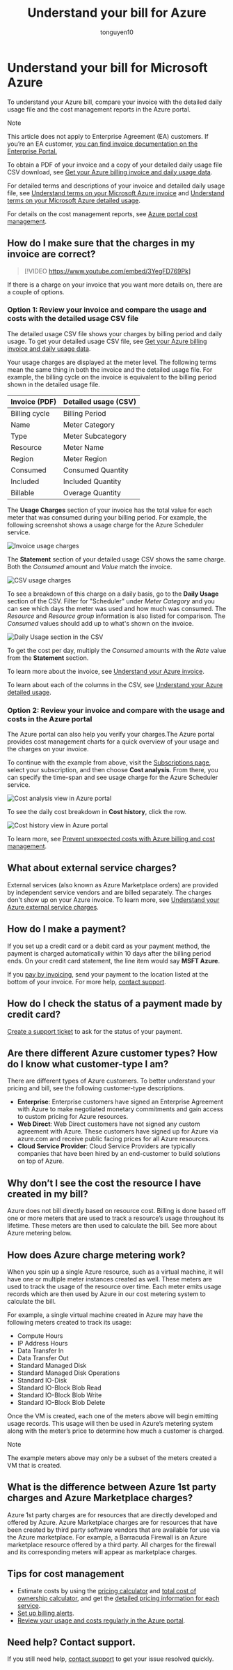﻿---
title: Understand your bill for Azure
description: Learn how to read and understand your usage and bill for your Azure subscription
services: ''
documentationcenter: ''
author: tonguyen10
manager: tonguyen
editor: ''
tags: billing

ms.assetid: 32eea268-161c-4b93-8774-bc435d78a8c9
ms.service: billing
ms.devlang: na
ms.topic: conceptual
ms.tgt_pltfrm: na
ms.workload: na
ms.date: 06/14/2018
ms.author: tonguyen

---
# Understand your bill for Microsoft Azure
To understand your Azure bill, compare your invoice with the detailed daily usage file and the cost management reports in the Azure portal.

>[!NOTE]
>This article does not apply to Enterprise Agreement (EA) customers. If you’re an EA customer, [you can find invoice documentation on the Enterprise Portal.](https://ea.azure.com/helpdocs/understandingYourInvoice)  

To obtain a PDF of your invoice and a copy of your detailed daily usage file CSV download, see [Get your Azure billing invoice and daily usage data](billing-download-azure-invoice-daily-usage-date.md). 

For detailed terms and descriptions of your invoice and detailed daily usage file, see [Understand terms on your Microsoft Azure invoice](billing-understand-your-invoice.md) and [Understand terms on your Microsoft Azure detailed usage](billing-understand-your-usage.md). 

For details on the cost management reports, see [Azure portal cost management](https://docs.microsoft.com/azure/billing/billing-getting-started).

## <a name="charges"></a>How do I make sure that the charges in my invoice are correct?

>[!VIDEO https://www.youtube.com/embed/3YegFD769Pk]

If there is a charge on your invoice that you want more details
on, there are a couple of options.

### Option 1: Review your invoice and compare the usage and costs with the detailed usage CSV file

The detailed usage CSV file shows your charges by billing
period and daily usage. To get your detailed usage CSV file, see
[Get your Azure billing invoice and daily usage
data](https://docs.microsoft.com/azure/billing/billing-download-azure-invoice-daily-usage-date).

Your usage charges are displayed at the meter level. The following terms mean the same thing in both the invoice and the detailed usage file. For example, the billing cycle on the invoice is equivalent to the billing period shown in the detailed usage file.

 | Invoice (PDF) | Detailed usage (CSV)|
 | --- | --- |
|Billing cycle | Billing Period |
 |Name |Meter Category |
 |Type |Meter Subcategory |
 |Resource |Meter Name |
 |Region |Meter Region |
 |Consumed |Consumed Quantity |
 |Included |Included Quantity |
 |Billable |Overage Quantity |

The **Usage Charges** section of your invoice has the total value for each meter that was consumed during your billing period. For example, the following screenshot shows a usage charge for the Azure Scheduler service.

![Invoice usage charges](./media/billing-understand-your-bill/1.png)

The **Statement** section of your detailed usage CSV shows the same charge. Both the *Consumed* amount and *Value* match the invoice.

![CSV usage charges](./media/billing-understand-your-bill/2.png)

To see a breakdown of this charge on a daily basis, go to the **Daily Usage** section of the CSV. Filter for "Scheduler" under *Meter Category* and you can see which days the meter was used and how much was consumed. The *Resource* and *Resource group* information is also listed for comparison. The *Consumed* values should add up to what's shown on the invoice.

![Daily Usage section in the CSV](./media/billing-understand-your-bill/3.png)

To get the cost per day, multiply the *Consumed* amounts with the *Rate* value from the **Statement** section.

To learn more about the invoice, see [Understand your Azure invoice](billing-understand-your-invoice.md).

To learn about each of the columns in the CSV, see [Understand your Azure detailed usage](billing-understand-your-invoice.md).

### Option 2: Review your invoice and compare with the usage and costs in the Azure portal

The Azure portal can also help you verify your charges.The Azure
portal provides cost management charts for a quick overview of your
usage and the charges on your invoice.

To continue with the example from above, visit the [Subscriptions page](https://portal.azure.com/#blade/Microsoft_Azure_Billing/SubscriptionsBlade), select your subscription, and then choose **Cost analysis**. From there, you can specify the time-span and see usage charge for the Azure Scheduler service.

![Cost analysis view in Azure portal](./media/billing-understand-your-bill/4.png)

To see the daily cost breakdown in **Cost history**, click the row.

![Cost history view in Azure portal](./media/billing-understand-your-bill/5.png)

To learn more, see [Prevent unexpected costs with Azure billing and cost management](billing-getting-started.md#costs).

## <a name="external"></a>What about external service charges?
External services (also known as Azure Marketplace orders) are provided by independent service vendors and are billed separately. The charges don't show up on your Azure invoice. To learn more, see [Understand your Azure external service charges](billing-understand-your-azure-marketplace-charges.md).

## <a name="payment"></a>How do I make a payment?

If you set up a credit card or a debit card as your payment method, the payment is charged automatically within 10 days after the billing period ends. On your credit card statement, the line item would say **MSFT Azure**.

If you [pay by invoicing](billing-how-to-pay-by-invoice.md), send your payment to the location listed at the bottom of your invoice. For more help, [contact support](https://portal.azure.com/?#blade/Microsoft_Azure_Support/HelpAndSupportBlade).

## How do I check the status of a payment made by credit card?

[Create a support ticket](https://portal.azure.com/?#blade/Microsoft_Azure_Support/HelpAndSupportBlade) to ask for the status of your payment. 

## Are there different Azure customer types? How do I know what customer-type I am?
There are different types of Azure customers. To better understand your pricing and bill, see the following customer-type descriptions.

- **Enterprise**: Enterprise customers have signed an Enterprise Agreement with Azure to make negotiated monetary commitments and gain access to custom pricing for Azure resources.
- **Web Direct**: Web Direct customers have not signed any custom agreement with Azure. These customers have signed up for Azure via azure.com and receive public facing prices for all Azure resources.
- **Cloud Service Provider**: Cloud Service Providers are typically companies that have been hired by an end-customer to build solutions on top of Azure.

## Why don’t I see the cost the resource I have created in my bill?
Azure does not bill directly based on resource cost. Billing is done based off one or more meters that are used to track a resource’s usage throughout its lifetime. These meters are then used to calculate the bill. See more about Azure metering below.

## How does Azure charge metering work?
When you spin up a single Azure resource, such as a virtual machine, it will have one or multiple meter instances created as well. These meters are used to track the usage of the resource over time. Each meter emits usage records which are then used by Azure in our cost metering system to calculate the bill. 

For example, a single virtual machine created in Azure may have the following meters created to track its usage:

- Compute Hours
- IP Address Hours
- Data Transfer In
- Data Transfer Out
- Standard Managed Disk
- Standard Managed Disk Operations
- Standard IO-Disk
- Standard IO-Block Blob Read
- Standard IO-Block Blob Write
- Standard IO-Block Blob Delete

Once the VM is created, each one of the meters above will begin emitting usage records. This usage will then be used in Azure’s metering system along with the meter’s price to determine how much a customer is charged.

> [!Note]
> The example meters above may only be a subset of the meters created a VM that is created.

## What is the difference between Azure 1st party charges and Azure Marketplace charges?
Azure 1st party charges are for resources that are directly developed and offered by Azure. Azure Marketplace charges are for resources that have been created by third party software vendors that are available for use via the Azure marketplace. For example, a Barracuda Firewall is an Azure marketplace resource offered by a third party. All charges for the firewall and its corresponding meters will appear as marketplace charges. 

## Tips for cost management
- Estimate costs by using the [pricing calculator](https://azure.microsoft.com/pricing/calculator/) and [total cost of ownership calculator](https://aka.ms/azure-tco-calculator), and get the [detailed pricing information for each service](https://azure.microsoft.com/pricing/).
- [Set up billing alerts](billing-set-up-alerts.md).
- [Review your usage and costs regularly in the Azure portal](billing-getting-started.md#costs).

## Need help? Contact support.

If you still need help, [contact support](https://portal.azure.com/?#blade/Microsoft_Azure_Support/HelpAndSupportBlade) to get your issue resolved quickly.
